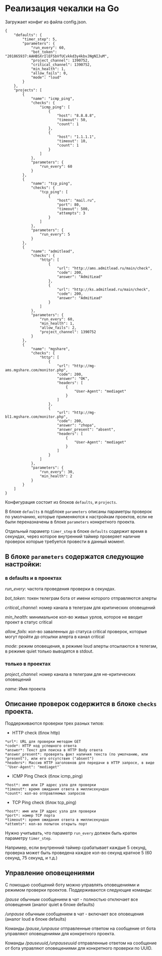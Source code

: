 # Реализация чекалки на Go

Загружает конфиг из файла config.json.

```
{
    "defaults": {
        "timer_step": 5,
        "parameters": {
            "run_every": 60,
            "bot_token": "201865937:AAHBSXrIlEFSbVfUCvkkd3y4kbvJNgNIJuM",
            "project_channel": 1390752,
            "critical_channel": 1390752,
            "min_health": 1,
            "allow_fails": 0,
            "mode": "loud"
        }
    },
    "projects": [
        {
            "name": "icmp_ping",
            "checks": {
                "icmp_ping": [
                    {
                        "host": "8.8.8.8",
                        "timeout": 50,
                        "count": 1
                    },
                    {
                        "host": "1.1.1.1",
                        "timeout": 10,
                        "count": 1
                    }
                ]
            },
            "parameters": {
                "run_every": 60
            }
        },
        {
            "name": "tcp_ping",
            "checks": {
                "tcp_ping": [
                    {
                        "host": "mail.ru",
                        "port": 80,
                        "timeout": 500,
                        "attempts": 3
                    }
                ]
            },
            "parameters": {
                "run_every": 5
            }
        },
        {
            "name": "admitlead",
            "checks": {
                "http": [
                    {
                        "url": "http://ams.admitlead.ru/main/check",
                        "code": 200,
                        "answer": "AdmitLead"
                    },
                    {
                        "url": "http://ks.admitlead.ru/main/check",
                        "code": 200,
                        "answer": "AdmitLead"
                    }
                ]
            },
            "parameters": {
                "run_every": 60,
                "min_health": 1,
                "allow_fails": 2,
                "project_channel": 1390752
            }
        },
        {
            "name": "mgshare",
            "checks": {
                "http": [
                    {
                        "url": "http://mg-ams.mgshare.com/monitor.php",
                        "code": 200,
                        "answer": "OK",
                        "headers": [
                            {
                                "User-Agent": "mediaget"
                            }
                        ]
                    },
                    {
                        "url": "http://mg-bl1.mgshare.com/monitor.php",
                        "code": 200,
                        "answer": "zhopa",
                        "answer_present": "absent",
                        "headers": [
                            {
                                "User-Agent": "mediaget"
                            }
                        ]
                    }
                ]
            },
            "parameters": {
                "run_every": 30,
                "min_health": 2
            }
        }
    ]
}
```


Конфигурация состоит из блоков `defaults`, и `projects`.

В блоке `defaults` в подблоке `parameters` описаны параметры проверок по умолчанию, которые применяются к настройкам проектов, если не были переназначены в блоке `parameters` конкретного проекта.

Отдельный параметр `timer_step` в блоке `defaults` содержит время в секундах, через которое внутренний таймер проверяет наличие проверок которые требуется провести в данный момент.

## В блоке `parameters` содержатся следующие настройки:

### в defaults и в проектах

*run_every*: частота проведения проверки в секундах.

*bot_token*: токен телеграм бота от имени которого отправляются алерты

*critical_channel*: номер канала в телеграм для критических оповещений

*min_health*: минимальное кол-во живых урлов, которое не вводит проект в статус critical

*allow_fails*: кол-во заваленных до статуса critical проверок, которые могут пройти до отсылки алерта в канал critical

*mode*: режим оповещения, в режиме loud алерты отсылаются в телегам, в режиме quiet только выводятся в stdout.


### только в проектах

*project_channel*: номер канала в телеграм для не-критических оповещений

*name*: Имя проекта


## Описание проверок содержится в блоке `checks` проекта.

Поддерживаются проверки трех разных типов:

* HTTP check (блок http)
```
*url*: URL для проверки методом GET
*code*: HTTP код успешного ответа
*answer*: Текст для поиска в HTTP Body ответа
*answer_present*: проверять факт наличия текста (по умолчанию, или "present"), или его отсутствия ("absent")
*headers*: Массив HTTP заголовков для передачи в HTTP запросе, в виде `"User-Agent": "mediaget"`
```

* ICMP Ping Check (блок icmp_ping)
```
*host*: имя или IP адрес узла для проверки
*timeout*: время ожидания ответа в миллисекундах
*count*: кол-во отправляемых запросов
```

* TCP Ping check (блок tcp_ping)
```
*host*: имя или IP адрес узла для проверки
*port*: номер TCP порта
*timeout*: время ожидания ответа в миллисекундах
*attemts*: кол-во попыток открыть порт
```

Нужно учитывать, что параметр `run_every` должен быть кратен параметру `timer_step`.

Например, если внутренний таймер срабатывает каждые 5 секунд, проверка может быть проведена каждое кол-во секунд кратное 5 (60 секунд, 75 секунд, и т.д.)


## Управление оповещениями

С помощью сообщений боту можно управлять оповещениями и режимом проверки проектов.
Поддерживаются следующие команды:

*/pause* обычным сообщением в чат - полностью отключает все оповещения (аналог quiet в блоке defaults)

*/unpause* обычным сообщением в чат - включает все оповещения (аналог loud в блоке defaults)

Команды */pause,/unpause* отправленные ответом на сообщение от бота управляют оповещениями для конкретного проекта.

Команды */pauseuuid,/unpauseuuid* отправленные ответом на сообщение от бота управляют оповещениями для конкретного проверки по UUID.
